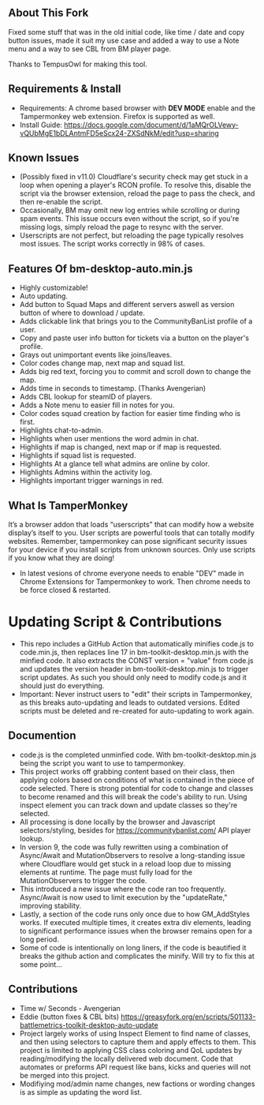 ## About This Fork
Fixed some stuff that was in the old initial code, like time / date and copy button issues, made it suit my use case and added a way to use a Note menu and a way to see CBL from BM player page.

Thanks to TempusOwl for making this tool.

## Requirements & Install
- Requirements: A chrome based browser with **DEV MODE** enable and the Tampermonkey web extension. Firefox is supported as well.
- Install Guide: https://docs.google.com/document/d/1aMQrOLVewy-vQUbMgE1bDLAntmFD5eScx24-ZXSdNkM/edit?usp=sharing 

## Known Issues
- (Possibly fixed in v11.0) Cloudflare's security check may get stuck in a loop when opening a player's RCON profile. To resolve this, disable the script via the browser extension, reload the page to pass the check, and then re-enable the script.
- Occasionally, BM may omit new log entries while scrolling or during spam events. This issue occurs even without the script, so if you're missing logs, simply reload the page to resync with the server.
- Userscripts are not perfect, but reloading the page typically resolves most issues. The script works correctly in 98% of cases.

## Features Of bm-desktop-auto.min.js
* Highly customizable!
* Auto updating. 
* Add button to Squad Maps and different servers aswell as version button of where to download / update.
* Adds clickable link that brings you to the CommunityBanList profile of a user.
* Copy and paste user info button for tickets via a button on the player's profile.
* Grays out unimportant events like joins/leaves.
* Color codes change map, next map and squad list.
* Adds big red text, forcing you to commit and scroll down to change the map. 
* Adds time in seconds to timestamp. (Thanks Avengerian)
* Adds CBL lookup for steamID of players.
* Adds a Note menu to easier fill in notes for you.
* Color codes squad creation by faction for easier time finding who is first. 
* Highlights chat-to-admin.
* Highlights when user mentions the word admin in chat.
* Highlights if map is changed, next map or if map is requested.
* Highlights if squad list is requested. 
* Highlights At a glance tell what admins are online by color.
* Highlights Admins within the activity log.
* Highlights important trigger warnings in red. 

## What Is TamperMonkey
It’s a browser addon that loads “userscripts” that can modify how a website display’s itself to you. User scripts are powerful tools that can totally modify websites. Remember, tampermonkey can pose significant security issues for your device if you install scripts from unknown sources. Only use scripts if you know what they are doing!
- In latest vesions of chrome everyone needs to enable "DEV" made in Chrome Extensions for Tampermonkey to work. Then chrome needs to be force closed & restarted.

# Updating Script & Contributions
- This repo includes a GitHub Action that automatically minifies code.js to code.min.js, then replaces line 17 in bm-toolkit-desktop.min.js with the minfied code. It also extracts the CONST version = "value" from code.js and updates the version header in bm-toolkit-desktop.min.js to trigger script updates. As such you should only need to modify code.js and it should just do everything.
- Important: Never instruct users to "edit" their scripts in Tampermonkey, as this breaks auto-updating and leads to outdated versions. Edited scripts must be deleted and re-created for auto-updating to work again.

## Documention
- code.js is the completed unminfied code. With bm-toolkit-desktop.min.js being the script you want to use to tampermonkey.
- This project works off grabbing content based on their class, then applying colors based on conditions of what is contained in the piece of code selected. There is strong potential for code to change and classes to become renamed and this will break the code's ability to run. Using inspect element you can track down and update classes so they're selected.
- All processing is done locally by the browser and Javascript selectors/styling, besides for https://communitybanlist.com/ API player lookup.
- In version 9, the code was fully rewritten using a combination of Async/Await and MutationObservers to resolve a long-standing issue where Cloudflare would get stuck in a reload loop due to missing elements at runtime. The page must fully load for the MutationObservers to trigger the code.
- This introduced a new issue where the code ran too frequently. Async/Await is now used to limit execution by the "updateRate," improving stability.
- Lastly, a section of the code runs only once due to how GM_AddStyles works. If executed multiple times, it creates extra div elements, leading to significant performance issues when the browser remains open for a long period.
- Some of code is intentionally on long liners, if the code is beautified it breaks the github action and complicates the minify. Will try to fix this at some point...

## Contributions
- Time w/ Seconds - Avengerian 
- Eddie (button fixes & CBL bits) https://greasyfork.org/en/scripts/501133-battlemetrics-toolkit-desktop-auto-update
- Project largely works of using Inspect Element to find name of classes, and then using selectors to capture them and apply effects to them. This project is limited to applying CSS class coloring and QoL updates by reading/modifying the locally delivered web document. Code that automates or preforms API request like bans, kicks and queries will not be merged into this project. 
- Modifiying mod/admin name changes, new factions or wording changes is as simple as updating the word list.
